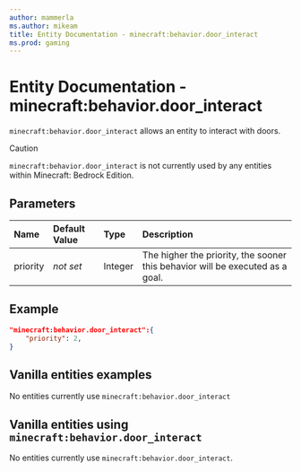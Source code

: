 ```yaml
---
author: mammerla
ms.author: mikeam
title: Entity Documentation - minecraft:behavior.door_interact
ms.prod: gaming
---
```


# Entity Documentation - minecraft:behavior.door_interact

`minecraft:behavior.door_interact` allows an entity to interact with doors.

> [!CAUTION]
> `minecraft:behavior.door_interact` is not currently used by any entities within Minecraft: Bedrock Edition.

## Parameters

|Name |Default Value  |Type  |Description  |
|:----------|:----------|:----------|:----------|
|priority|*not set*|Integer|The higher the priority, the sooner this behavior will be executed as a goal.|

## Example

```json
"minecraft:behavior.door_interact":{
    "priority": 2,
}
```

## Vanilla entities examples

No entities currently use `minecraft:behavior.door_interact`

## Vanilla entities using `minecraft:behavior.door_interact`

No entities currently use `minecraft:behavior.door_interact`.
